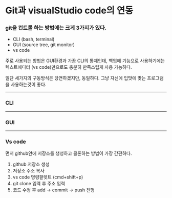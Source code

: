 # Git과 visualStudio code의 연동

### git을 컨트롤 하는 방법에는 크게 3가지가 있다.
- CLI (bash, terminal) 
- GUI (source tree, git monitor)
- vs code

주로 사용되는 방법은 GUI환경과 가끔 CLI의 통제인데, 백업에 기능으로 사용하기에는 텍스트에디터 (vs code)만으로도 충분히 만족스럽게 사용 가능하다.

일단 세가지의 구동방식은 당연하겠지만, 동일하다. 그냥 자신에 입맛에 맞는 프로그램을 사용하는것이 좋다.

___

 ### CLI 

___

### GUI

___

### Vs code 

먼저 github안에 저장소를 생성하고 클론하는 방법이 가장 간편하다. 

1. github 저장소 생성
2. 저장소 주소 복사
3. vs code 명령팔렛트 (cmd+shift+p)
4. git clone 입력 후 주소 입력
5. 코드 수정 후 add -> commit -> push 진행
